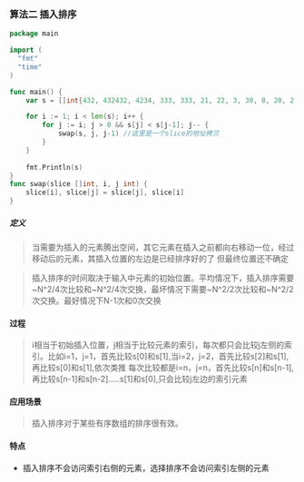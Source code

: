 ### 算法二 插入排序

```go
package main

import (
  "fmt"
  "time"
)

func main() {
	var s = []int{432, 432432, 4234, 333, 333, 21, 22, 3, 30, 8, 20, 2, 7, 9, 50, 80, 1, 4}

	for i := 1; i < len(s); i++ {
		for j := i; j > 0 && s[j] < s[j-1]; j-- {
			swap(s, j, j-1) //这里是一个slice的地址拷贝
		}
	}
	
	fmt.Println(s)
}
func swap(slice []int, i, j int) {
	slice[i], slice[j] = slice[j], slice[i]
}
```

##### 定义
>当需要为插入的元素腾出空间，其它元素在插入之前都向右移动一位，经过移动后的元素，其插入位置的左边是已经排序好的了
但最终位置还不确定

>插入排序的时间取决于输入中元素的初始位置。平均情况下，插入排序需要~N^2/4次比较和~N^2/4次交换，最坏情况下需要~N^2/2次比较和~N^2/2
次交换。最好情况下N-1次和0次交换

#### 过程
>i相当于初始插入位置，j相当于比较元素的索引，每次都只会比较j左侧的索引。比如i=1，j=1，首先比较s[0]和s[1],当i=2，j=2，首先比较s[2]和s[1],再比较s[0]和s[1],依次类推
每次比较都是i=n，j=n，首先比较s[n]和s[n-1],再比较s[n-1]和s[n-2].....s[1]和s[0],只会比较j左边的索引元素

#### 应用场景
>插入排序对于某些有序数组的排序很有效。

#### 特点
* 插入排序不会访问索引右侧的元素，选择排序不会访问索引左侧的元素



